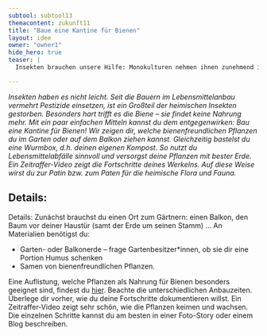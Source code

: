 ```yaml
---
subtool: subtool13
themacontent: zukunft11
title: "Baue eine Kantine für Bienen"
layout: idee
owner: "owner1"
hide_hero: true
teaser: |
  Insekten brauchen unsere Hilfe: Monokulturen nehmen ihnen zunehmend ihre Lebensgrundlage. Bepflanz deine Umgebung und schaff neue Lebensgrundlagen.

---
```


*Insekten haben es nicht leicht. Seit die Bauern im Lebensmittelanbau vermehrt Pestizide einsetzen, ist ein Großteil der heimischen Insekten gestorben. Besonders hart trifft es die Biene – sie findet keine Nahrung mehr. Mit ein paar einfachen Mitteln kannst du dem entgegenwirken: Bau eine Kantine für Bienen! Wir zeigen dir, welche bienenfreundlichen Pflanzen du im Garten oder auf dem Balkon ziehen kannst. Gleichzeitig bastelst du eine Wurmbox, d.h. deinen eigenen Kompost. So nutzt du Lebensmittelabfälle sinnvoll und versorgst deine Pflanzen mit bester Erde. Ein Zeitraffer-Video zeigt die Fortschritte deines Werkelns. Auf diese Weise wirst du zur Patin bzw. zum Paten für die heimische Flora und Fauna.*

## Details:
Details: Zunächst brauchst du einen Ort zum Gärtnern: einen Balkon, den Baum vor deiner Haustür (samt der Erde um seinen Stamm) … An Materialien benötigst du:
* Garten- oder Balkonerde – frage Gartenbesitzer\*innen, ob sie dir eine Portion Humus schenken
* Samen von bienenfreundlichen Pflanzen.

Eine Auflistung, welche Pflanzen als Nahrung für Bienen besonders geeignet sind, findest du [hier](https://utopia.de/galerien/bienenweide-pflanzen-garten-balkon/#3 ). Beachte die unterschiedlichen Anbauzeiten.
Überlege dir vorher, wie du deine Fortschritte dokumentieren willst. Ein Zeitraffer-Video zeigt sehr schön, wie die Pflanzen keimen und wachsen. Die einzelnen Schritte kannst du am besten in einer Foto-Story oder einem Blog beschreiben.